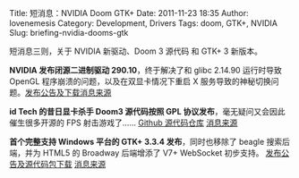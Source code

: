Title: 短消息：NVIDIA Doom GTK+ 
Date: 2011-11-23 18:35
Author: lovenemesis
Category: Development, Drivers
Tags: doom, GTK+, NVIDIA
Slug: briefing-nvidia-dooms-gtk

短消息三则，关于 NVIDIA 新驱动、Doom 3 源代码 和 GTK+ 3 新版本。

**NVIDIA 发布闭源二进制驱动 290.10**，终于解决了和 glibc 2.14.90
运行时导致 OpenGL 程序崩溃的问题，以及在双显卡情况下重启 X
服务导致的神秘切换问题。[发布公告及下载](http://www.nvnews.net/vbulletin/showthread.php?p=2503979)[消息来源](http://www.phoronix.com/scan.php?page=news_item&px=MTAxODQ)

**id Tech 的昔日显卡杀手 Doom3 源代码按照 GPL
协议发布**，毫无疑问又会因此催生很多开源的 FPS 射击游戏了…… [Github
源代码仓库](https://github.com/TTimo/doom3.gpl)
[消息来源](http://www.phoronix.com/scan.php?page=news_item&px=MTAxODk)

**首个完整支持 Windows 平台的 GTK+ 3.3.4 发布**，同时也移除了 beagle
搜索后端，并为 HTML5 的 Broadway 后端增添了 V7+ WebSocket 初步支持。
[发布公告及源代码包下载](http://mail.gnome.org/archives/gnome-announce-list/2011-November/msg00028.html)
[消息来源](http://www.phoronix.com/scan.php?page=news_item&px=MTAxODM)
